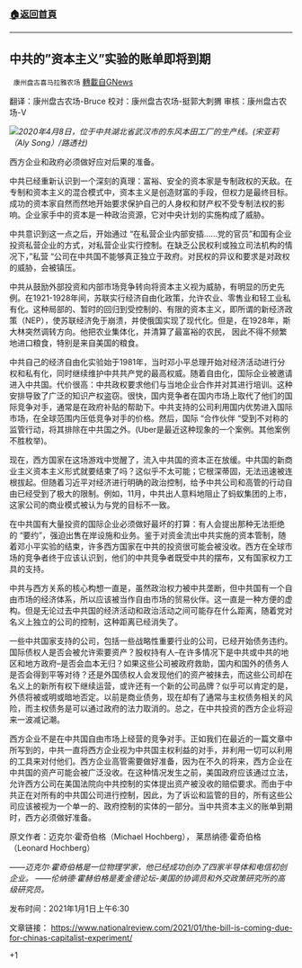###  [:house:返回首頁](https://github.com/ourhimalayas/txt)
---

## 中共的&#8221;资本主义&#8221;实验的账单即将到期
` 康州盘古喜马拉雅农场` [轉載自GNews](https://gnews.org/zh-hans/710208/)

翻译：康州盘古农场-Bruce
校对：康州盘古农场-挺郭大刺猬
审核：康州盘古农场-V

![]()![](https://gnews.org/wp-content/uploads/2021/01/Picture1-2.png)*2020年4月8日，位于中共湖北省武汉市的东风本田工厂的生产线。(宋亚莉（Aly Song）/路透社)*

西方企业和政府必须做好应对后果的准备。

中共已经重新认识到一个深刻的真理：富裕、安全的资本家是专制政权的天敌。在专制和资本主义的混合模式中，资本主义是创造财富的手段，但权力是最终目标。成功的资本家自然而然地开始要求保护自己的人身权和财产权不受专制法权的影响。企业家手中的资本是一种政治资源，它对中央计划的实施构成了威胁。

中共意识到这一点之后，开始通过 “在私营企业内部安插……党的官员”和国有企业投资私营企业的方式，对私营企业实行控制。在缺乏公民权利或独立司法机构的情况下，”私营 “公司在中共国不能够真正独立于政府。对民权的异议和要求是对政权的威胁，会被镇压。

中共从鼓励外部投资和内部市场竞争转向将资本主义视为威胁，有明显的历史先例。在1921-1928年间，苏联实行经济自由化政策，允许农业、零售业和轻工业私有化。这种局部的、暂时的回归到受控制的、有限的资本主义，即所谓的新经济政策（NEP），使苏联经济免于崩溃，并使俄国实现了现代化。但是，在1928年，斯大林突然调转方向。他把农业集体化，并清算了最富裕的农民， 因此不得不频繁地进口粮食，特别是来自美国的粮食。

中共自己的经济自由化实验始于1981年，当时邓小平总理开始对经济活动进行分权和私有化，同时继续维护中共共产党的最高权威。随着自由化，国际企业被邀请进入中共国。代价很高：中共政权要求他们与当地企业合作并对其进行培训。这种安排导致了广泛的知识产权盗窃。很快，国内竞争者在国内市场上取代了他们的国际竞争对手，通常是在政府补贴的帮助下。中共支持的公司利用国内优势进入国际市场，在全球范围内压低竞争对手的价格。然后，国际 “合作伙伴 “受到不对称的监管行动，将其排除在中共国之外。(Uber是最近这种现象的一个案例。其他案例不胜枚举)。

现在，西方国家在这场游戏中觉醒了，流入中共国的资本正在放缓。中共国的新商业主义资本主义形式就要结束了吗？这似乎不太可能；它根深蒂固，无法迅速被连根拔起。但随着习近平对经济进行明确的政治控制，给予中共公司和高管的行动自由已经受到了极大的限制。例如，11月，中共出人意料地阻止了蚂蚁集团的上市，这家公司的商业模式被认为与党的目标不一致。

在中共国有大量投资的国际企业必须做好最坏的打算：有人会提出那种无法拒绝的 “要约”，强迫出售在岸设施和业务。鉴于对资金流出中共实施的资本管制，随着邓小平实验的结束，许多西方国家在中共的投资很可能会被没收。西方在全球市场的竞争者终于应该认识到，他们的中共竞争者既受中共的摆布，又有国家权力工具的支持。

中共与西方关系的核心构想一直是，虽然政治权力被中共垄断，但中共国有一个自由市场的经济体系，所以应该被当作自由市场的贸易伙伴。这一直是一种方便的虚构。但是无论过去中共国的经济活动和政治活动之间可能存在什么距离，随着党对名义上独立的公司的控制，这种距离已经消失了。

一些中共国家支持的公司，包括一些战略性重要行业的公司，已经开始债务违约。国际债权人是否会被允许索要资产？股权持有人–在许多情况下是中共或中共的地区和地方政府–是否会血本无归？如果这些公司被政府救助，国内和国外的债务人是否会得到平等对待？还是外国债权人会发现他们的资产被抹去，而这些公司却在名义上的新所有权下继续运营，或许还有一个新的公司品牌？似乎可以肯定的是，外债将被或明或暗地否定。以前是商业债务，现在却有了通常与主权债务相关的风险，而主权债务是可以通过政府的法力取消的。总之，在中共投资的西方企业将迎来一波减记潮。

西方企业不是在中共国自由市场上经营的竞争对手。正如我们在最近的一篇文章中所写到的，中共一直将西方企业视为中共国主权利益的对手，并利用一切可以利用的工具来对付他们。西方企业高管需要做好准备，因为在不久的将来，西方企业在中共国的资产可能会被广泛没收。在这种情况发生之前，美国政府应该通过立法，允许西方公司在美国法院向中共控制的实体提出资产被没收的赔偿要求。而由于中共正在对所有的中共国公司进行控制，因此，为了诉讼和监管的目的，所有这些公司应该被视为一个单一的、政府控制的实体的一部分。当中共资本主义的账单到期时，西方必须做好准备。

原文作者：迈克尔·霍奇伯格（Michael Hochberg）， 莱昂纳德·霍奇伯格（Leonard Hochberg）

*——迈克尔·霍奇伯格是一位物理学家，他已经成功创办了四家半导体和电信初创企业。*
*——伦纳德·霍赫伯格是麦金德论坛-美国的协调员和外交政策研究所的高级研究员。*

发布时间：2021年1月1日上午6:30

文章链接： https://www.nationalreview.com/2021/01/the-bill-is-coming-due-for-chinas-capitalist-experiment/

+1
